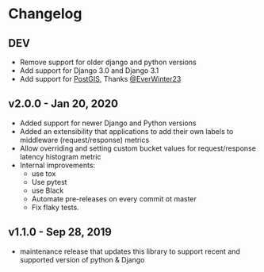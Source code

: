 # Changelog

## DEV

* Remove support for older django and python versions
* Add support for Django 3.0 and Django 3.1
* Add support for [PostGIS](https://github.com/korfuri/django-prometheus/pull/221), Thanks [@EverWinter23](https://github.com/EverWinter23)

## v2.0.0 - Jan 20, 2020

* Added support for newer Django and Python versions
* Added an extensibility that applications to add their own labels to middleware (request/response) metrics
* Allow overriding and setting custom bucket values for request/response latency histogram metric
* Internal improvements:
  * use tox
  * Use pytest
  * use Black
  * Automate pre-releases on every commit ot master
  * Fix flaky tests.

## v1.1.0 -  Sep 28, 2019

* maintenance release that updates this library to support recent and supported version of python & Django